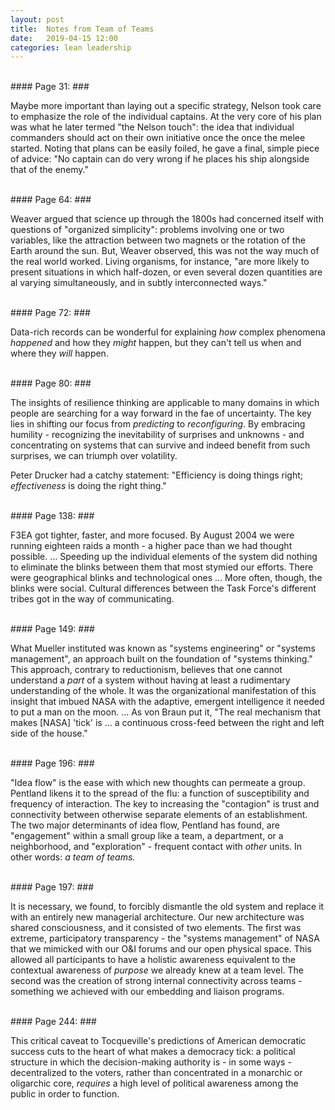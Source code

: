 ```yaml
---
layout: post
title:  Notes from Team of Teams
date:   2019-04-15 12:00
categories: lean leadership
---
```


<br>
#### Page 31: ###

Maybe more important than laying out a specific strategy, Nelson took care to emphasize the role of the individual captains. At the very core of his plan was what he later termed "the Nelson touch": the idea that individual commanders should act on their own initiative once the once the melee started. Noting that plans can be easily foiled, he gave a final, simple piece of advice: "No captain can do very wrong if he places his ship alongside that of the enemy."

<br>
#### Page 64: ###

Weaver argued that science up through the 1800s had concerned itself with questions of "organized simplicity": problems involving one or two variables, like the attraction between two magnets or the rotation of the Earth around the sun. But, Weaver observed, this was not the way much of the real world worked. Living organisms, for instance, "are more likely to present situations in which half-dozen, or even several dozen quantities are al varying simultaneously, and in subtly interconnected ways."

<br>
#### Page 72: ###

Data-rich records can be wonderful for explaining _how_ complex phenomena _happened_ and how they _might_ happen, but they can't tell us when and where they _will_ happen.

<br>
#### Page 80: ###

The insights of resilience thinking are applicable to many domains in which people are searching for a way forward in the fae of uncertainty. The key lies in shifting our focus from _predicting_ to _reconfiguring_. By embracing humility  - recognizing the inevitability of surprises and unknowns - and concentrating on systems that can survive and indeed benefit from such surprises, we can triumph over volatility.

Peter Drucker had a catchy statement: "Efficiency is doing things right; _effectiveness_ is doing the right thing."

<br>
#### Page 138: ###

F3EA got tighter, faster, and more focused. By August 2004 we were running eighteen raids a month - a higher pace than we had thought possible. ... Speeding up the individual elements of the system did nothing to eliminate the blinks between them that most stymied our efforts. There were geographical blinks and technological ones ... More often, though, the blinks were social. Cultural differences between the Task Force's different tribes got in the way of communicating. 

<br>
#### Page 149: ###

What Mueller instituted was known as "systems engineering" or "systems management", an approach built on the foundation of "systems thinking." This approach, contrary to reductionism, believes that one cannot understand a _part_ of a system without having at least a rudimentary understanding of the whole. It was the organizational manifestation of this insight that imbued NASA with the adaptive, emergent intelligence it needed to put a man on the moon. ... As von Braun put it, "The real mechanism that makes [NASA] 'tick' is ... a continuous cross-feed between the right and left side of the house."

<br>
#### Page 196: ###

"Idea flow" is the ease with which new thoughts can permeate a group. Pentland likens it to the spread of the flu: a function of susceptibility and frequency of interaction. The key to increasing the "contagion" is trust and connectivity between otherwise separate elements of an establishment. The two major determinants of idea flow, Pentland has found, are "engagement" within a small group like a team, a department, or a neighborhood, and "exploration" - frequent contact with _other_ units. In other words: _a team of teams._

<br>
#### Page 197: ###

It is necessary, we found, to forcibly dismantle the old system and replace it with an entirely new managerial architecture. Our new architecture was shared consciousness, and it consisted of two elements. The first was extreme, participatory transparency - the "systems management" of NASA that we mimicked with our O&I forums and our open physical space. This allowed all participants to have a holistic awareness equivalent to the contextual awareness of _purpose_ we already knew at a team level. The second was the creation of strong internal connectivity across teams - something we achieved with our embedding and liaison programs.

<br>
#### Page 244: ###

This critical caveat to Tocqueville's predictions of American democratic success cuts to the heart of what makes a democracy tick: a political structure in which the decision-making authority is - in some ways - decentralized to the voters, rather than concentrated in a monarchic or oligarchic core, _requires_ a high level of political awareness among the public in order to function.